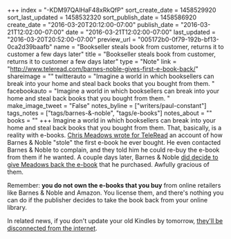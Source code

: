 +++
index = "-KDM97QAlHaF48xRkQfP"
sort_create_date = 1458529920
sort_last_updated = 1458532320
sort_publish_date = 1458586920
create_date = "2016-03-20T20:12:00-07:00"
publish_date = "2016-03-21T12:02:00-07:00"
date = "2016-03-21T12:02:00-07:00"
last_updated = "2016-03-20T20:52:00-07:00"
preview_url = "005172b0-0f79-192b-bf13-0ca2d39baafb"
name = "Bookseller steals book from customer, returns it to customer a few days later"
title = "Bookseller steals book from customer, returns it to customer a few days later"
type = "Note"
link = "http://www.teleread.com/barnes-noble-gives-first-e-book-back/"
shareimage = ""
twitterauto = "Imagine a world in which booksellers can break into your home and steal back books that you bought from them. "
facebookauto = "Imagine a world in which booksellers can break into your home and steal back books that you bought from them. "
make_image_tweet = "False"
notes_byline = ["writers/paul-constant"]
tags_notes = ["tags/barnes-&amp;-noble", "tags/e-books"]
notes_about = ""
books = ""
+++
Imagine a world in which booksellers can break into your home and steal back books that you bought from them. That, basically, is a reality with e-books. [Chris Meadows wrote for TeleRead](http://www.teleread.com/barnes-noble-stole-first-e-book-ever-bought/) an account of how Barnes & Noble "stole" the first e-book he ever bought. He even contacted Barnes & Noble to complain, and they told him he could re-buy the e-book from them if he wanted. A couple days later, Barnes & Noble [did decide to give Meadows back the e-book](http://www.teleread.com/barnes-noble-gives-first-e-book-back/) that he purchased.  Awfully gracious of them.

Remember: **you do not own the e-books that you buy** from online retailers like Barnes & Noble and Amazon. You license them, and there's nothing you can do if the publisher decides to take the book back from your online library.

In related news, if you don't update your old Kindles by tomorrow, [they'll be disconnected from the internet](http://www.theverge.com/2016/3/20/11271880/amazon-kindle-emergency-update-unable-to-connect-at-this-time).